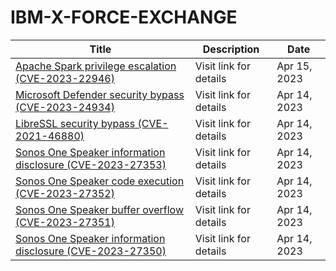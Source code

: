

# IBM-X-FORCE-EXCHANGE

 |Title|Description|Date|
 |---|---|---|
 |[Apache Spark privilege escalation (CVE-2023-22946)](https://exchange.xforce.ibmcloud.com/activity/list?filter=Vulnerabilities)|Visit link for details|Apr 15, 2023|
 |[Microsoft Defender security bypass (CVE-2023-24934)](https://exchange.xforce.ibmcloud.com/activity/list?filter=Vulnerabilities)|Visit link for details|Apr 14, 2023|
 |[LibreSSL security bypass (CVE-2021-46880)](https://exchange.xforce.ibmcloud.com/activity/list?filter=Vulnerabilities)|Visit link for details|Apr 14, 2023|
 |[Sonos One Speaker information disclosure (CVE-2023-27353)](https://exchange.xforce.ibmcloud.com/activity/list?filter=Vulnerabilities)|Visit link for details|Apr 14, 2023|
 |[Sonos One Speaker code execution (CVE-2023-27352)](https://exchange.xforce.ibmcloud.com/activity/list?filter=Vulnerabilities)|Visit link for details|Apr 14, 2023|
 |[Sonos One Speaker buffer overflow (CVE-2023-27351)](https://exchange.xforce.ibmcloud.com/activity/list?filter=Vulnerabilities)|Visit link for details|Apr 14, 2023|
 |[Sonos One Speaker information disclosure (CVE-2023-27350)](https://exchange.xforce.ibmcloud.com/activity/list?filter=Vulnerabilities)|Visit link for details|Apr 14, 2023|
 